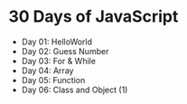 # 30 Days of JavaScript

- Day 01: HelloWorld
- Day 02: Guess Number
- Day 03: For & While
- Day 04: Array
- Day 05: Function
- Day 06: Class and Object (1)
